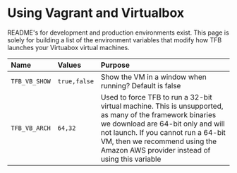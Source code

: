 # Using Vagrant and Virtualbox 

README's for development and production environments exist. This
page is solely for building a list of the environment variables 
that modify how TFB launches your Virtuabox virtual machines. 

| Name                             | Values              | Purpose                  |
| :------------------------------- | :------------------ | :----------------------- | 
| `TFB_VB_SHOW`                    | `true,false`        | Show the VM in a window when running? Default is false
| `TFB_VB_ARCH`                    | `64,32`             | Used to force TFB to run a 32-bit virtual machine. This is unsupported, as many of the framework binaries we download are 64-bit only and will not launch. If you cannot run a 64-bit VM, then we recommend using the Amazon AWS provider instead of using this variable

